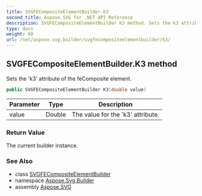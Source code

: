 ```yaml
---
title: SVGFECompositeElementBuilder.K3
second_title: Aspose.SVG for .NET API Reference
description: SVGFECompositeElementBuilder K3 method. Sets the k3 attribute of the feComposite element
type: docs
weight: 60
url: /net/aspose.svg.builder/svgfecompositeelementbuilder/k3/
---
```

## SVGFECompositeElementBuilder.K3 method

Sets the 'k3' attribute of the feComposite element.

```csharp
public SVGFECompositeElementBuilder K3(double value)
```

| Parameter | Type | Description |
| --- | --- | --- |
| value | Double | The value for the 'k3' attribute. |

### Return Value

The current builder instance.

### See Also

* class [SVGFECompositeElementBuilder](../)
* namespace [Aspose.Svg.Builder](../../../aspose.svg.builder/)
* assembly [Aspose.SVG](../../../)
